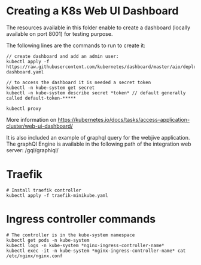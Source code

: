 Creating a K8s Web UI Dashboard
===============================

The resources available in this folder enable to create a dashboard (locally available on port 8001) for testing purpose. 

The following lines are the commands to run to create it: 
```
// create dashboard and add an admin user:
kubectl apply -f https://raw.githubusercontent.com/kubernetes/dashboard/master/aio/deploy/recommended/kubernetes-dashboard.yaml

// to access the dashboard it is needed a secret token
kubectl -n kube-system get secret
kubectl -n kube-system describe secret *token* // default generally called default-token-*****

kubectl proxy
```

More information on https://kubernetes.io/docs/tasks/access-application-cluster/web-ui-dashboard/

It is also included an example of graphql query for the webjive application. The graphQl Engine is available in the following path of the integration web server: /gql/graphiql/

Traefik
=============
```
# Install traefik controller
kubectl apply -f traefik-minikube.yaml
```

Ingress controller commands
===========================
```
# The controller is in the kube-system namespace
kubectl get pods -n kube-system
kubectl logs -n kube-system *nginx-ingress-controller-name*
kubectl exec -it -n kube-system *nginx-ingress-controller-name* cat /etc/nginx/nginx.conf
```